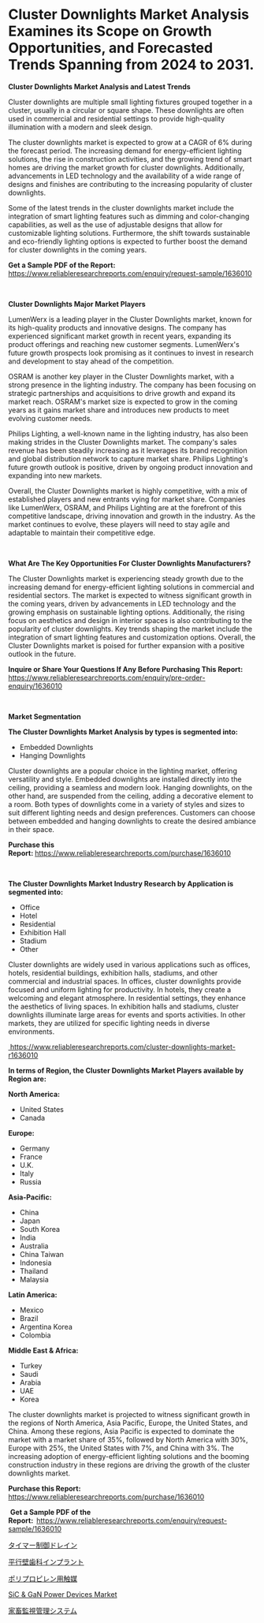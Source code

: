 <p><h1>Cluster Downlights Market Analysis Examines its Scope on Growth Opportunities, and Forecasted Trends Spanning from 2024 to 2031.</h1></p><p><strong>Cluster Downlights Market Analysis and Latest Trends</strong></p>
<p><p>Cluster downlights are multiple small lighting fixtures grouped together in a cluster, usually in a circular or square shape. These downlights are often used in commercial and residential settings to provide high-quality illumination with a modern and sleek design.</p><p>The cluster downlights market is expected to grow at a CAGR of 6% during the forecast period. The increasing demand for energy-efficient lighting solutions, the rise in construction activities, and the growing trend of smart homes are driving the market growth for cluster downlights. Additionally, advancements in LED technology and the availability of a wide range of designs and finishes are contributing to the increasing popularity of cluster downlights.</p><p>Some of the latest trends in the cluster downlights market include the integration of smart lighting features such as dimming and color-changing capabilities, as well as the use of adjustable designs that allow for customizable lighting solutions. Furthermore, the shift towards sustainable and eco-friendly lighting options is expected to further boost the demand for cluster downlights in the coming years.</p></p>
<p><strong>Get a Sample PDF of the Report:&nbsp;</strong> <a href="https://www.reliableresearchreports.com/enquiry/request-sample/1636010">https://www.reliableresearchreports.com/enquiry/request-sample/1636010</a></p>
<p>&nbsp;</p>
<p><strong>Cluster Downlights Major Market Players</strong></p>
<p><p>LumenWerx is a leading player in the Cluster Downlights market, known for its high-quality products and innovative designs. The company has experienced significant market growth in recent years, expanding its product offerings and reaching new customer segments. LumenWerx's future growth prospects look promising as it continues to invest in research and development to stay ahead of the competition.</p><p>OSRAM is another key player in the Cluster Downlights market, with a strong presence in the lighting industry. The company has been focusing on strategic partnerships and acquisitions to drive growth and expand its market reach. OSRAM's market size is expected to grow in the coming years as it gains market share and introduces new products to meet evolving customer needs.</p><p>Philips Lighting, a well-known name in the lighting industry, has also been making strides in the Cluster Downlights market. The company's sales revenue has been steadily increasing as it leverages its brand recognition and global distribution network to capture market share. Philips Lighting's future growth outlook is positive, driven by ongoing product innovation and expanding into new markets.</p><p>Overall, the Cluster Downlights market is highly competitive, with a mix of established players and new entrants vying for market share. Companies like LumenWerx, OSRAM, and Philips Lighting are at the forefront of this competitive landscape, driving innovation and growth in the industry. As the market continues to evolve, these players will need to stay agile and adaptable to maintain their competitive edge.</p></p>
<p>&nbsp;</p>
<p><strong>What Are The Key Opportunities For Cluster Downlights Manufacturers?</strong></p>
<p><p>The Cluster Downlights market is experiencing steady growth due to the increasing demand for energy-efficient lighting solutions in commercial and residential sectors. The market is expected to witness significant growth in the coming years, driven by advancements in LED technology and the growing emphasis on sustainable lighting options. Additionally, the rising focus on aesthetics and design in interior spaces is also contributing to the popularity of cluster downlights. Key trends shaping the market include the integration of smart lighting features and customization options. Overall, the Cluster Downlights market is poised for further expansion with a positive outlook in the future.</p></p>
<p><strong>Inquire or Share Your Questions If Any Before Purchasing This Report:</strong> <a href="https://www.reliableresearchreports.com/enquiry/pre-order-enquiry/1636010">https://www.reliableresearchreports.com/enquiry/pre-order-enquiry/1636010</a></p>
<p>&nbsp;</p>
<p><strong>Market Segmentation</strong></p>
<p><strong>The Cluster Downlights Market Analysis by types is segmented into:</strong></p>
<p><ul><li>Embedded Downlights</li><li>Hanging Downlights</li></ul></p>
<p><p>Cluster downlights are a popular choice in the lighting market, offering versatility and style. Embedded downlights are installed directly into the ceiling, providing a seamless and modern look. Hanging downlights, on the other hand, are suspended from the ceiling, adding a decorative element to a room. Both types of downlights come in a variety of styles and sizes to suit different lighting needs and design preferences. Customers can choose between embedded and hanging downlights to create the desired ambiance in their space.</p></p>
<p><strong>Purchase this Report:&nbsp;</strong><a href="https://www.reliableresearchreports.com/purchase/1636010">https://www.reliableresearchreports.com/purchase/1636010</a></p>
<p>&nbsp;</p>
<p><strong>The Cluster Downlights Market Industry Research by Application is segmented into:</strong></p>
<p><ul><li>Office</li><li>Hotel</li><li>Residential</li><li>Exhibition Hall</li><li>Stadium</li><li>Other</li></ul></p>
<p><p>Cluster downlights are widely used in various applications such as offices, hotels, residential buildings, exhibition halls, stadiums, and other commercial and industrial spaces. In offices, cluster downlights provide focused and uniform lighting for productivity. In hotels, they create a welcoming and elegant atmosphere. In residential settings, they enhance the aesthetics of living spaces. In exhibition halls and stadiums, cluster downlights illuminate large areas for events and sports activities. In other markets, they are utilized for specific lighting needs in diverse environments.</p></p>
<p><a href="https://www.reliableresearchreports.com/cluster-downlights-market-r1636010">&nbsp;https://www.reliableresearchreports.com/cluster-downlights-market-r1636010</a></p>
<p><strong>In terms of Region, the Cluster Downlights Market Players available by Region are:</strong></p>
<p>
    <p> <strong> North America: </strong>
        <ul>
            <li>United States</li>
            <li>Canada</li>
        </ul>
        </p> 
    <p> <strong> Europe: </strong>
        <ul>
            <li>Germany</li>
            <li>France</li>
            <li>U.K.</li>
            <li>Italy</li>
            <li>Russia</li>
        </ul>
        </p> 
    <p> <strong> Asia-Pacific: </strong>
        <ul>
            <li>China</li>
            <li>Japan</li>
            <li>South Korea</li>
            <li>India</li>
            <li>Australia</li>
            <li>China Taiwan</li>
            <li>Indonesia</li>
            <li>Thailand</li>
            <li>Malaysia</li>
        </ul>
        </p> 
    <p> <strong> Latin America: </strong>
        <ul>
            <li>Mexico</li>
            <li>Brazil</li>
            <li>Argentina Korea</li>
            <li>Colombia</li>
        </ul>
        </p> 
    <p> <strong> Middle East & Africa: </strong>
        <ul>
            <li>Turkey</li>
            <li>Saudi</li>
            <li>Arabia</li>
            <li>UAE</li>
            <li>Korea</li>
        </ul>
    </p>
    </p>
<p><p>The cluster downlights market is projected to witness significant growth in the regions of North America, Asia Pacific, Europe, the United States, and China. Among these regions, Asia Pacific is expected to dominate the market with a market share of 35%, followed by North America with 30%, Europe with 25%, the United States with 7%, and China with 3%. The increasing adoption of energy-efficient lighting solutions and the booming construction industry in these regions are driving the growth of the cluster downlights market.</p></p>
<p><strong>Purchase this Report: </strong><a href="https://www.reliableresearchreports.com/purchase/1636010">https://www.reliableresearchreports.com/purchase/1636010</a></p>
<p>&nbsp;<strong>Get a Sample PDF of the Report:&nbsp;&nbsp;</strong><a href="https://www.reliableresearchreports.com/enquiry/request-sample/1636010">https://www.reliableresearchreports.com/enquiry/request-sample/1636010</a></p>
<p><strong></strong></p>
<p><p><a href="https://github.com/TerrellConn/Market-Research-Report-List-1/blob/main/259726192149.md">タイマー制御ドレイン</a></p><p><a href="https://github.com/zjkmgcs938405/Market-Research-Report-List-2/blob/main/766727199626.md">平行壁歯科インプラント</a></p><p><a href="https://medium.com/@colbu56546/%E3%83%9D%E3%83%AA%E3%83%97%E3%83%AD%E3%83%94%E3%83%AC%E3%83%B3%E5%B8%82%E5%A0%B4%E5%88%86%E6%9E%90%E3%81%AE%E3%81%9F%E3%82%81%E3%81%AE%E8%A7%A6%E5%AA%92-%E3%81%9D%E3%81%AEcagr-%E5%B8%82%E5%A0%B4%E3%82%BB%E3%82%B0%E3%83%A1%E3%83%B3%E3%83%86%E3%83%BC%E3%82%B7%E3%83%A7%E3%83%B3-%E3%81%8A%E3%82%88%E3%81%B3%E4%B8%96%E7%95%8C%E7%9A%84%E3%81%AA%E7%94%A3%E6%A5%AD%E6%A6%82%E8%A6%81-2509d409c04b">ポリプロピレン用触媒</a></p><p><a href="https://github.com/bobicer/Market-Research-Report-List-3/blob/main/sic-gan-power-devices-market.md">SiC & GaN Power Devices Market</a></p><p><a href="https://medium.com/@barrycuda1974/%E5%AE%B6%E7%95%9C%E3%83%A2%E3%83%8B%E3%82%BF%E3%83%AA%E3%83%B3%E3%82%B0%E3%81%8A%E3%82%88%E3%81%B3%E7%AE%A1%E7%90%86%E3%82%B7%E3%82%B9%E3%83%86%E3%83%A0%E5%B8%82%E5%A0%B4-%E5%B8%82%E5%A0%B4cagr-%E5%B8%82%E5%A0%B4%E3%83%88%E3%83%AC%E3%83%B3%E3%83%89-%E3%81%8A%E3%82%88%E3%81%B3%E6%88%90%E9%95%B7%E6%88%A6%E7%95%A5%E3%81%AB%E9%96%A2%E3%81%99%E3%82%8B%E6%83%85%E5%A0%B1-85400c43edde">家畜監視管理システム</a></p></p>